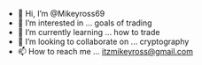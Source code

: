 - 👋 Hi, I’m @Mikeyross69
- 👀 I’m interested in ... goals of trading
- 🌱 I’m currently learning ... how to trade 
- 💞️ I’m looking to collaborate on ... cryptography
- 📫 How to reach me ... itzmikeyross@gmail.com

<!---
Mikeyross69/Mikeyross69 is a ✨ special ✨ repository because its `README.md` (this file) appears on your GitHub profile.
You can click the Preview link to take a look at your changes.
--->
